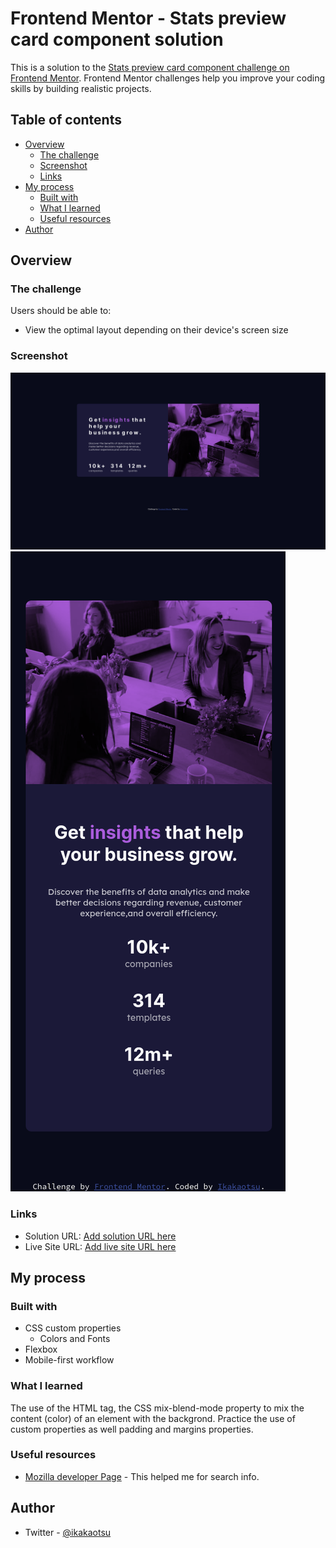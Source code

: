 # Frontend Mentor - Stats preview card component solution

This is a solution to the [Stats preview card component challenge on Frontend Mentor](https://www.frontendmentor.io/challenges/stats-preview-card-component-8JqbgoU62). Frontend Mentor challenges help you improve your coding skills by building realistic projects.

## Table of contents

- [Overview](#overview)
  - [The challenge](#the-challenge)
  - [Screenshot](#screenshot)
  - [Links](#links)
- [My process](#my-process)
  - [Built with](#built-with)
  - [What I learned](#what-i-learned)
  - [Useful resources](#useful-resources)
- [Author](#author)

## Overview

### The challenge

Users should be able to:

- View the optimal layout depending on their device's screen size

### Screenshot

![](./images/screenshot-desktop.png)
![](./images/screenshot-mobile.png)

### Links

- Solution URL: [Add solution URL here](https://cutt.ly/3mUrDdX)
- Live Site URL: [Add live site URL here](https://ikakaotsu.github.io/frontendmentor/stats-preview-card-component-main/)

## My process

### Built with

- CSS custom properties
  - Colors and Fonts
- Flexbox
- Mobile-first workflow

### What I learned

The use of the HTML <picture> tag, the CSS mix-blend-mode property to mix the content (color) of an element with the backgrond. Practice the use of custom properties as well padding and margins properties.

### Useful resources

- [Mozilla developer Page](https://developer.mozilla.org/es/) - This helped me for search info.

## Author

- Twitter - [@ikakaotsu](https://www.twitter.com/ikakaotsu)

